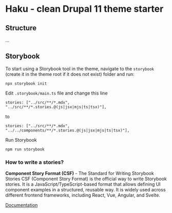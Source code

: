 # Haku - clean Drupal 11 theme starter

## Structure
...
## Storybook

To start using a Storybook tool in the theme, navigate to the `storybook` (create it in the theme root if it does not exist) folder and run:

```
npx storybook init
```
Edit `.storybook/main.ts` file and change this line

```
stories: ["../src/**/*.mdx", "../src/**/*.stories.@(js|jsx|mjs|ts|tsx)"],
```
to
```
stories: ["../src/**/*.mdx", "../../components/**/*.stories.@(js|jsx|mjs|ts|tsx)"],
```
Run Storybook

```
npm run storybook
```

### How to write a stories?

**Component Story Format (CSF)** - The Standard for Writing Storybook Stories
CSF (Component Story Format) is the official way to write Storybook stories. It is a JavaScript/TypeScript-based format that allows defining UI component examples in a structured, reusable way. It is widely used across different frontend frameworks, including React, Vue, Angular, and Svelte.

[Documentation](https://storybook.js.org/docs/api/csf)